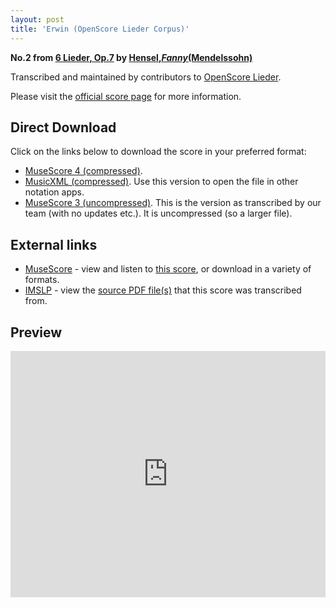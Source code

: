 ```yaml
---
layout: post
title: 'Erwin (OpenScore Lieder Corpus)'
---
```


__No.2 from [6 Lieder, Op.7](https://fourscoreandmore.org/openscore/lieder/Hensel%2C_Fanny_%28Mendelssohn%29/6_Lieder%2C_Op.7/) by [Hensel,_Fanny_(Mendelssohn)](https://fourscoreandmore.org/openscore/lieder/Hensel%2C_Fanny_%28Mendelssohn%29)__

Transcribed and maintained by contributors to [OpenScore Lieder].

Please visit the [official score page] for more information.

[official score page]: https://musescore.com/openscore-lieder-corpus/scores/5987806
[OpenScore Lieder]: https://musescore.com/openscore-lieder-corpus

## Direct Download

Click on the links below to download the score in your preferred format:
- [MuseScore 4 (compressed)](https://fourscoreandmore.org/openscore/lieder/Hensel%2C_Fanny_%28Mendelssohn%29/6_Lieder%2C_Op.7/2_Erwin.mscz).
- [MusicXML (compressed)](https://fourscoreandmore.org/openscore/lieder/Hensel%2C_Fanny_%28Mendelssohn%29/6_Lieder%2C_Op.7/2_Erwin.mxl). Use this version to open the file in other notation apps.
- [MuseScore 3 (uncompressed)](https://raw.githubusercontent.com/OpenScore/Lieder/refs/heads/main/scores/Hensel%2C_Fanny_%28Mendelssohn%29/6_Lieder%2C_Op.7/2_Erwin/lc5987806.mscx). This is the version as transcribed by our team (with no updates etc.). It is uncompressed (so a larger file).

## External links

- [MuseScore] - view and listen to [this score][MuseScore], or download in a variety of formats.
- [IMSLP] - view the [source PDF file(s)][IMSLP] that this score was transcribed from.

[MuseScore]: https://musescore.com/score/5987806
[IMSLP]: https://imslp.org/wiki/Special:ReverseLookup/558449

## Preview

<iframe width="100%" height="394" src="https://musescore.com/openscore-lieder-corpus/scores/5987806/embed" frameborder="0" allowfullscreen allow="autoplay; fullscreen"></iframe>

